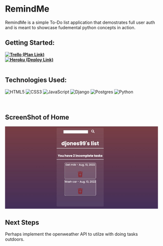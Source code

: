 # RemindMe
<p>RemindMe is a simple To-Do list application that demostrates full user auth and is meant to showcase fudemental python concepts in action.</p>

## Getting Started: 
**[![Trello](https://img.shields.io/badge/Trello-%23026AA7.svg?style=for-the-badge&logo=Trello&logoColor=white) (Plan Link)](https://trello.com/b/ewoDHSvq/remindme)**<br>
**[![Heroku](https://img.shields.io/badge/Heroku-430098?style=for-the-badge&logo=heroku&logoColor=white) (Deploy Link)](https://remind-me-main.herokuapp.com/)**<br><br>

## Technologies Used: 
![HTML5](https://img.shields.io/badge/html5-%23E34F26.svg?style=for-the-badge&logo=html5&logoColor=white) ![CSS3](https://img.shields.io/badge/css3-%231572B6.svg?style=for-the-badge&logo=css3&logoColor=white) ![JavaScript](https://img.shields.io/badge/javascript-%23323330.svg?style=for-the-badge&logo=javascript&logoColor=%23F7DF1E) ![Django](https://img.shields.io/badge/django-%23092E20.svg?style=for-the-badge&logo=django&logoColor=white) ![Postgres](https://img.shields.io/badge/postgres-%23316192.svg?style=for-the-badge&logo=postgresql&logoColor=white) ![Python](https://img.shields.io/badge/python-3670A0?style=for-the-badge&logo=python&logoColor=ffdd54)<br>
<br><br>

## ScreenShot of Home
![Alt text](main_app/static/images/Remind.jpg)

## Next Steps
<p>Perhaps implement the openweather API to utilze with doing tasks outdoors.</p>

